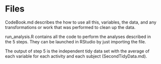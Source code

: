 # Files

CodeBook.md describes the how to use all this, variables, the data, and any transformations or work that was performed to clean up the data.

run_analysis.R contains all the code to perform the analyses described in the 5 steps. They can be launched in RStudio by just importing the file.

The output of step 5 is the independent tidy data set with the average of each variable for each activity and each subject (SecondTidyData.md).

